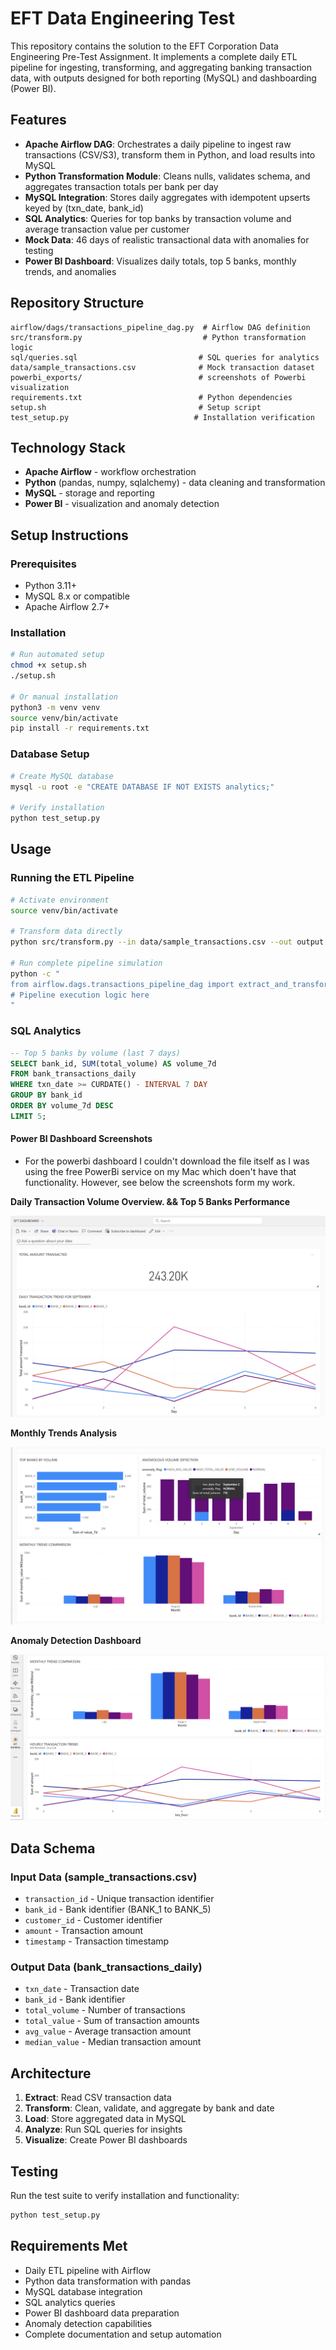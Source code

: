 # EFT Data Engineering Test

This repository contains the solution to the EFT Corporation Data Engineering Pre-Test Assignment. It implements a complete daily ETL pipeline for ingesting, transforming, and aggregating banking transaction data, with outputs designed for both reporting (MySQL) and dashboarding (Power BI).

## Features

- **Apache Airflow DAG**: Orchestrates a daily pipeline to ingest raw transactions (CSV/S3), transform them in Python, and load results into MySQL
- **Python Transformation Module**: Cleans nulls, validates schema, and aggregates transaction totals per bank per day
- **MySQL Integration**: Stores daily aggregates with idempotent upserts keyed by (txn_date, bank_id)
- **SQL Analytics**: Queries for top banks by transaction volume and average transaction value per customer
- **Mock Data**: 46 days of realistic transactional data with anomalies for testing
- **Power BI Dashboard**: Visualizes daily totals, top 5 banks, monthly trends, and anomalies

## Repository Structure

```
airflow/dags/transactions_pipeline_dag.py  # Airflow DAG definition
src/transform.py                           # Python transformation logic
sql/queries.sql                           # SQL queries for analytics
data/sample_transactions.csv              # Mock transaction dataset
powerbi_exports/                          # screenshots of Powerbi visualization
requirements.txt                          # Python dependencies
setup.sh                                  # Setup script
test_setup.py                            # Installation verification
```

## Technology Stack

- **Apache Airflow** - workflow orchestration
- **Python** (pandas, numpy, sqlalchemy) - data cleaning and transformation
- **MySQL** - storage and reporting
- **Power BI** - visualization and anomaly detection

## Setup Instructions

### Prerequisites
- Python 3.11+
- MySQL 8.x or compatible
- Apache Airflow 2.7+

### Installation
```bash
# Run automated setup
chmod +x setup.sh
./setup.sh

# Or manual installation
python3 -m venv venv
source venv/bin/activate
pip install -r requirements.txt
```

### Database Setup
```bash
# Create MySQL database
mysql -u root -e "CREATE DATABASE IF NOT EXISTS analytics;"

# Verify installation
python test_setup.py
```

## Usage

### Running the ETL Pipeline
```bash
# Activate environment
source venv/bin/activate

# Transform data directly
python src/transform.py --in data/sample_transactions.csv --out output.csv

# Run complete pipeline simulation
python -c "
from airflow.dags.transactions_pipeline_dag import extract_and_transform, load_to_mysql
# Pipeline execution logic here
"
```

### SQL Analytics
```sql
-- Top 5 banks by volume (last 7 days)
SELECT bank_id, SUM(total_volume) AS volume_7d
FROM bank_transactions_daily
WHERE txn_date >= CURDATE() - INTERVAL 7 DAY
GROUP BY bank_id
ORDER BY volume_7d DESC
LIMIT 5;
```


#### Power BI Dashboard Screenshots
- For the powerbi dashboard I couldn't download the file itself as I was using the free PowerBi service on my Mac which doen't have that functionality.
However, see below the screenshots form my work.

**Daily Transaction Volume Overview. && Top 5 Banks Performance**

![Top Banks Performance](powerbi_exports/Screenshot%202025-09-09%20at%2013.18.59.png)

**Monthly Trends Analysis**

![Monthly Trends](powerbi_exports/Screenshot%202025-09-09%20at%2013.19.12.png)

**Anomaly Detection Dashboard**

![Anomaly Detection](powerbi_exports/Screenshot%202025-09-09%20at%2013.19.23.png)

## Data Schema

### Input Data (sample_transactions.csv)
- `transaction_id` - Unique transaction identifier
- `bank_id` - Bank identifier (BANK_1 to BANK_5)
- `customer_id` - Customer identifier
- `amount` - Transaction amount
- `timestamp` - Transaction timestamp

### Output Data (bank_transactions_daily)
- `txn_date` - Transaction date
- `bank_id` - Bank identifier
- `total_volume` - Number of transactions
- `total_value` - Sum of transaction amounts
- `avg_value` - Average transaction amount
- `median_value` - Median transaction amount

## Architecture

1. **Extract**: Read CSV transaction data
2. **Transform**: Clean, validate, and aggregate by bank and date
3. **Load**: Store aggregated data in MySQL
4. **Analyze**: Run SQL queries for insights
5. **Visualize**: Create Power BI dashboards

## Testing

Run the test suite to verify installation and functionality:
```bash
python test_setup.py
```

## Requirements Met

- Daily ETL pipeline with Airflow
- Python data transformation with pandas
- MySQL database integration
- SQL analytics queries
- Power BI dashboard data preparation
- Anomaly detection capabilities
- Complete documentation and setup automation